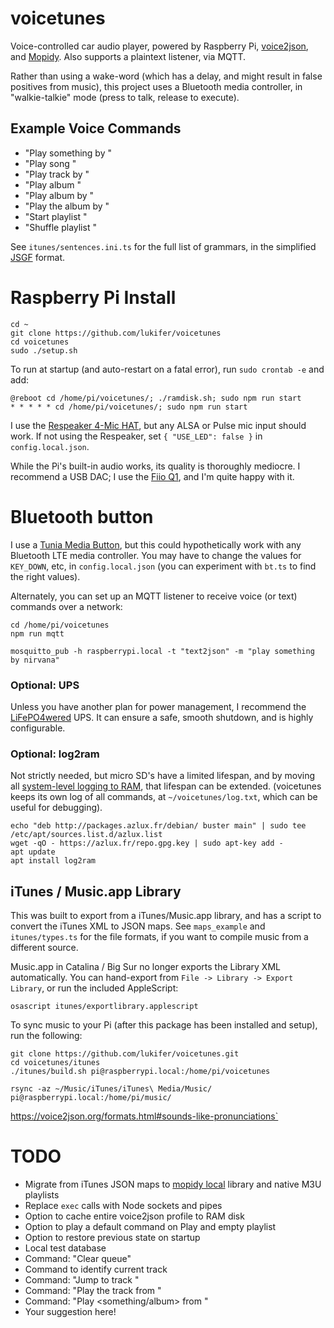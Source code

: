 # voicetunes
Voice-controlled car audio player, powered by Raspberry Pi, [voice2json](https://voice2json.org), and [Mopidy](https://mopidy.com). Also supports a plaintext listener, via MQTT.

Rather than using a wake-word (which has a delay, and might result in false positives from music), this project uses a Bluetooth media controller, in "walkie-talkie" mode (press to talk, release to execute).

## Example Voice Commands

- "Play something by <artist>"
- "Play song <trackname>"
- "Play track <trackname> by <artist>"
- "Play album <album>"
- "Play album <album> by <artist>"
- "Play the <nth> album by <artist>"
- "Start playlist <playlist>"
- "Shuffle playlist <playlist>"

See `itunes/sentences.ini.ts` for the full list of grammars, in the simplified [JSGF](https://voice2json.org/sentences.html) format.

# Raspberry Pi Install

```
cd ~
git clone https://github.com/lukifer/voicetunes
cd voicetunes
sudo ./setup.sh
```

To run at startup (and auto-restart on a fatal error), run `sudo crontab -e` and add:

```
@reboot cd /home/pi/voicetunes/; ./ramdisk.sh; sudo npm run start
* * * * * cd /home/pi/voicetunes/; sudo npm run start
```

I use the [Respeaker 4-Mic HAT](https://wiki.seeedstudio.com/ReSpeaker_4_Mic_Array_for_Raspberry_Pi/), but any ALSA or Pulse mic input should work. If not using the Respeaker, set `{ "USE_LED": false }` in `config.local.json`.

While the Pi's built-in audio works, its quality is thoroughly mediocre. I recommend a USB DAC; I use the [Fiio Q1](https://www.fiio.com/q1), and I'm quite happy with it.

# Bluetooth button

I use a [Tunia Media Button](https://www.tunai-creative.com/button/), but this could hypothetically work with any Bluetooth LTE media controller. You may have to change the values for `KEY_DOWN`, etc, in `config.local.json` (you can experiment with `bt.ts` to find the right values).

Alternately, you can set up an MQTT listener to receive voice (or text) commands over a network:

```
cd /home/pi/voicetunes
npm run mqtt
```

```
mosquitto_pub -h raspberrypi.local -t "text2json" -m "play something by nirvana"
```

### Optional: UPS

Unless you have another plan for power management, I recommend the [LiFePO4wered](https://lifepo4wered.com/) UPS. It can ensure a safe, smooth shutdown, and is highly configurable.

### Optional: log2ram

Not strictly needed, but micro SD's have a limited lifespan, and by moving all [system-level logging to RAM](https://github.com/azlux/log2ram), that lifespan can be extended. (voicetunes keeps its own log of all commands, at `~/voicetunes/log.txt`, which can be useful for debugging).

```
echo "deb http://packages.azlux.fr/debian/ buster main" | sudo tee /etc/apt/sources.list.d/azlux.list
wget -qO - https://azlux.fr/repo.gpg.key | sudo apt-key add -
apt update
apt install log2ram
```

## iTunes / Music.app Library

This was built to export from a iTunes/Music.app library, and has a script to convert the iTunes XML to JSON maps. See `maps_example` and `itunes/types.ts` for the file formats, if you want to compile music from a different source.

Music.app in Catalina / Big Sur no longer exports the Library XML automatically. You can hand-export from `File -> Library -> Export Library`, or run the included AppleScript:

```
osascript itunes/exportlibrary.applescript
```

To sync music to your Pi (after this package has been installed and setup), run the following:

```
git clone https://github.com/lukifer/voicetunes.git
cd voicetunes/itunes
./itunes/build.sh pi@raspberrypi.local:/home/pi/voicetunes

rsync -az ~/Music/iTunes/iTunes\ Media/Music/ pi@raspberrypi.local:/home/pi/music/
```

https://voice2json.org/formats.html#sounds-like-pronunciations`

# TODO

- Migrate from iTunes JSON maps to [mopidy local](https://mopidy.com/ext/local/) library and native M3U playlists
- Replace `exec` calls with Node sockets and pipes
- Option to cache entire voice2json profile to RAM disk
- Option to play a default command on Play and empty playlist
- Option to restore previous state on startup
- Local test database
- Command: "Clear queue"
- Command to identify current track
- Command: "Jump to track <N>"
- Command: "Play the <Nth> track from <album>"
- Command: "Play <something/album> from <year>"
- Your suggestion here!
